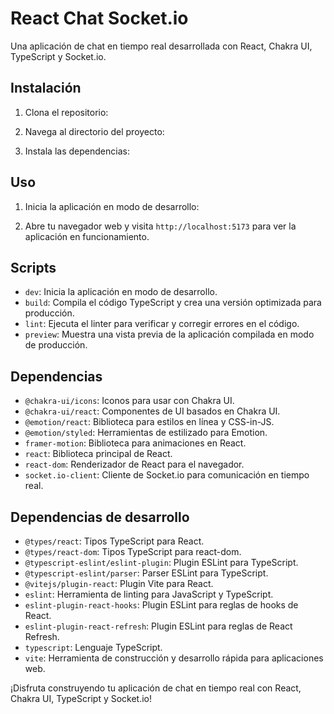 # React Chat Socket.io

Una aplicación de chat en tiempo real desarrollada con React, Chakra UI, TypeScript y Socket.io.

## Instalación

1. Clona el repositorio:

2. Navega al directorio del proyecto:

3. Instala las dependencias:

## Uso

1. Inicia la aplicación en modo de desarrollo:

2. Abre tu navegador web y visita `http://localhost:5173` para ver la aplicación en funcionamiento.

## Scripts

- `dev`: Inicia la aplicación en modo de desarrollo.
- `build`: Compila el código TypeScript y crea una versión optimizada para producción.
- `lint`: Ejecuta el linter para verificar y corregir errores en el código.
- `preview`: Muestra una vista previa de la aplicación compilada en modo de producción.

## Dependencias

- `@chakra-ui/icons`: Iconos para usar con Chakra UI.
- `@chakra-ui/react`: Componentes de UI basados en Chakra UI.
- `@emotion/react`: Biblioteca para estilos en línea y CSS-in-JS.
- `@emotion/styled`: Herramientas de estilizado para Emotion.
- `framer-motion`: Biblioteca para animaciones en React.
- `react`: Biblioteca principal de React.
- `react-dom`: Renderizador de React para el navegador.
- `socket.io-client`: Cliente de Socket.io para comunicación en tiempo real.

## Dependencias de desarrollo

- `@types/react`: Tipos TypeScript para React.
- `@types/react-dom`: Tipos TypeScript para react-dom.
- `@typescript-eslint/eslint-plugin`: Plugin ESLint para TypeScript.
- `@typescript-eslint/parser`: Parser ESLint para TypeScript.
- `@vitejs/plugin-react`: Plugin Vite para React.
- `eslint`: Herramienta de linting para JavaScript y TypeScript.
- `eslint-plugin-react-hooks`: Plugin ESLint para reglas de hooks de React.
- `eslint-plugin-react-refresh`: Plugin ESLint para reglas de React Refresh.
- `typescript`: Lenguaje TypeScript.
- `vite`: Herramienta de construcción y desarrollo rápida para aplicaciones web.

¡Disfruta construyendo tu aplicación de chat en tiempo real con React, Chakra UI, TypeScript y Socket.io!
